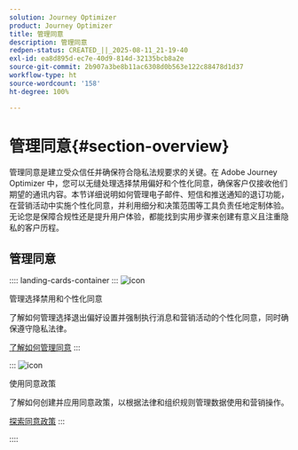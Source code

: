 ```yaml
---
solution: Journey Optimizer
product: Journey Optimizer
title: 管理同意
description: 管理同意
redpen-status: CREATED_||_2025-08-11_21-19-40
exl-id: ea8d895d-ec7e-40d9-814d-32135bcb8a2e
source-git-commit: 2b907a3be8b11ac6308d0b563e122c88478d1d37
workflow-type: ht
source-wordcount: '158'
ht-degree: 100%

---
```


# 管理同意{#section-overview}

管理同意是建立受众信任并确保符合隐私法规要求的关键。在 Adobe Journey Optimizer 中，您可以无缝处理选择禁用偏好和个性化同意，确保客户仅接收他们期望的通讯内容。本节详细说明如何管理电子邮件、短信和推送通知的退订功能，在营销活动中实施个性化同意，并利用细分和决策范围等工具负责任地定制体验。无论您是保障合规性还是提升用户体验，都能找到实用步骤来创建有意义且注重隐私的客户历程。

## 管理同意

:::: landing-cards-container
:::
![icon](https://cdn.experienceleague.adobe.com/icons/shield-halved.svg)

管理选择禁用和个性化同意

了解如何管理选择退出偏好设置并强制执行消息和营销活动的个性化同意，同时确保遵守隐私法律。

[了解如何管理同意](../using/privacy/opt-out.md)
:::

:::
![icon](https://cdn.experienceleague.adobe.com/icons/gear.svg)

使用同意政策

了解如何创建并应用同意政策，以根据法律和组织规则管理数据使用和营销操作。

[探索同意政策](../using/action/consent.md)
:::

::::
